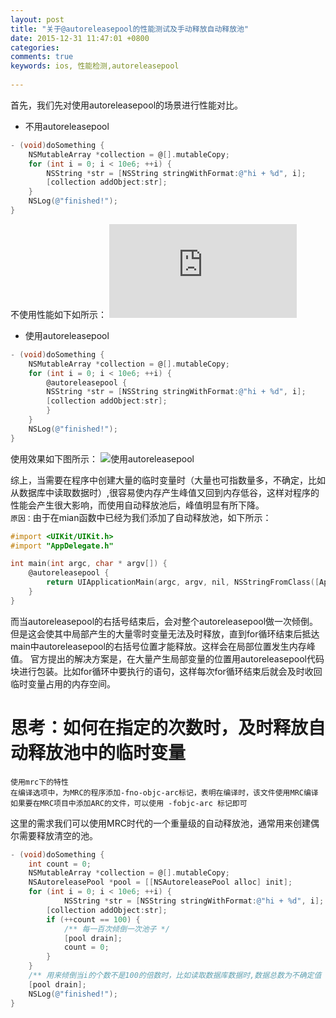 ```yaml
---
layout: post
title: "关于@autoreleasepool的性能测试及手动释放自动释放池"
date: 2015-12-31 11:47:01 +0800
categories:
comments: true
keywords: ios, 性能检测,autoreleasepool
 
---
```


首先，我们先对使用autoreleasepool的场景进行性能对比。

* 不用autoreleasepool
```objective-c
- (void)doSomething {
    NSMutableArray *collection = @[].mutableCopy;
    for (int i = 0; i < 10e6; ++i) {
        NSString *str = [NSString stringWithFormat:@"hi + %d", i];
        [collection addObject:str];
    }
    NSLog(@"finished!");
}
```  
<!--more-->
不使用性能如下如所示：
![不使用](http://lypxcnc-dl.yunpan.360.cn/intf.php?method=Preview.outputPic&qid=246165388&fname=%2Fmac%E5%A4%87%E4%BB%BD%2Fios%2F2015%2F11%2Fimage%2FSnip20151108_8.png&fhash=f9b9a5146857df0e674211b4a81405c7bf0c5193&dt=71.386154716d9b80a7a2c5b7517e7424a0&v=1.0.1&rtick=14515884295186&open_app_id=0&devtype=web&sign=b2a0f819bcdc8ee3f2368017ba09df85&)  

* 使用autoreleasepool
```objective-c
- (void)doSomething {
    NSMutableArray *collection = @[].mutableCopy;
    for (int i = 0; i < 10e6; ++i) {
        @autoreleasepool {
       	NSString *str = [NSString stringWithFormat:@"hi + %d", i];
        [collection addObject:str];
        }
    }
    NSLog(@"finished!");
}
```  
使用效果如下图所示：
![使用autoreleasepool](http://d.pcs.baidu.com/thumbnail/2430b3c52659ed6040d1bd1b0caf00f4?fid=3643355266-250528-153089275883599&time=1451588400&rt=pr&sign=FDTAER-DCb740ccc5511e5e8fedcff06b081203-OOQTgjpbAx1aDaa9nBURvIsmtmY%3d&expires=8h&chkbd=0&chkv=0&dp-logid=2964101469645371&dp-callid=0&size=c10000_u10000&quality=90)  

综上，当需要在程序中创建大量的临时变量时（大量也可指数量多，不确定，比如从数据库中读取数据时）,很容易使内存产生峰值又回到内存低谷，这样对程序的性能会产生很大影响，而使用自动释放池后，峰值明显有所下降。  
`原因：`由于在mian函数中已经为我们添加了自动释放池，如下所示：  
```objective-c
#import <UIKit/UIKit.h>
#import "AppDelegate.h"

int main(int argc, char * argv[]) {
    @autoreleasepool {
        return UIApplicationMain(argc, argv, nil, NSStringFromClass([AppDelegate class]));
    }
}
```
而当autoreleasepool的右括号结束后，会对整个autoreleasepool做一次倾倒。但是这会使其中局部产生的大量零时变量无法及时释放，直到for循环结束后抵达main中autoreleasepool的右括号位置才能释放。这样会在局部位置发生内存峰值。
官方提出的解决方案是，在大量产生局部变量的位置用autoreleasepool代码块进行包装。比如for循环中要执行的语句，这样每次for循环结束后就会及时收回临时变量占用的内存空间。  
# 思考：如何在指定的次数时，及时释放自动释放池中的临时变量

```
使用mrc下的特性
在编译选项中，为MRC的程序添加-fno-objc-arc标记，表明在编译时，该文件使用MRC编译
如果要在MRC项目中添加ARC的文件，可以使用 -fobjc-arc 标记即可
```
这里的需求我们可以使用MRC时代的一个重量级的自动释放池，通常用来创建偶尔需要释放清空的池。
```objective-c
- (void)doSomething {
    int count = 0;
    NSMutableArray *collection = @[].mutableCopy;
    NSAutoreleasePool *pool = [[NSAutoreleasePool alloc] init];
    for (int i = 0; i < 10e6; ++i) {
            NSString *str = [NSString stringWithFormat:@"hi + %d", i];
        [collection addObject:str];
        if (++count == 100) {
            /** 每一百次倾倒一次池子 */
            [pool drain];
            count = 0;
        }
    }
    /** 用来倾倒当i的个数不是100的倍数时，比如读取数据库数据时,数据总数为不确定值 */
    [pool drain];
    NSLog(@"finished!");
}
```
